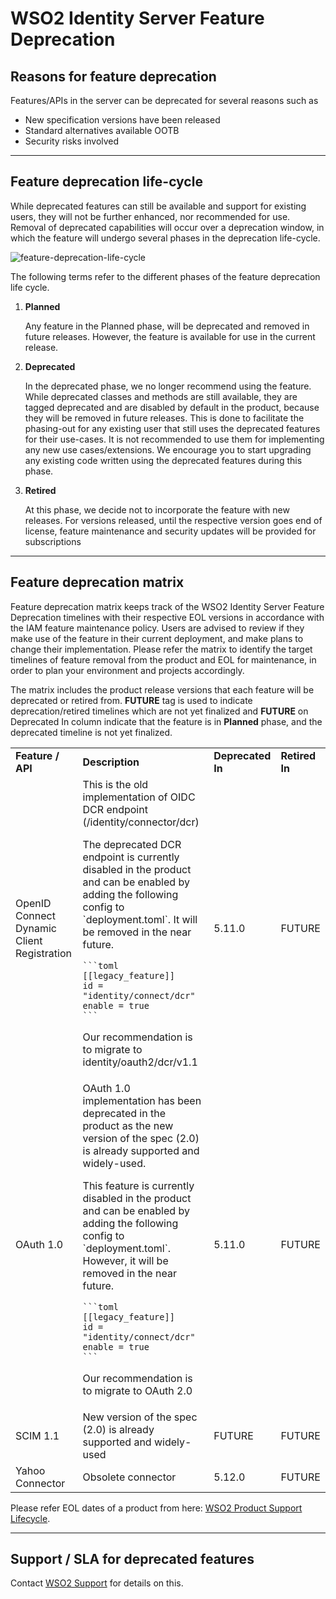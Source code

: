 # WSO2 Identity Server Feature Deprecation

## Reasons for feature deprecation

Features/APIs in the server can be deprecated for several reasons such as

*   New specification versions have been released
*   Standard alternatives available OOTB
*   Security risks involved

---

## Feature deprecation life-cycle

While deprecated features can still be available and support for existing users, they will not be further enhanced, nor recommended for use. Removal of deprecated capabilities will occur over a deprecation window, in which the feature will undergo several phases in the deprecation life-cycle. 

![feature-deprecation-life-cycle](../../../assets/img/deploy/migrate/feature-deprecation-life-cycle.png)

The following terms refer to the different phases of the feature deprecation life cycle.

1. **Planned**

    Any feature in the Planned phase, will be deprecated and removed in future releases. However, the feature is available for use in the current release.

2. **Deprecated**

    In the deprecated phase, we no longer recommend using the feature. While deprecated classes and methods are still available, they are tagged deprecated and are disabled by default in the product, because they will be removed in future releases. This is done to facilitate the phasing-out for any existing user that still uses the deprecated features for their use-cases. It is not recommended to use them for implementing any new use cases/extensions. We encourage you to start upgrading any existing code written using the deprecated features during this phase.

3. **Retired**

    At this phase, we decide not to incorporate the feature with new releases. For versions released, until the respective version goes end of license, feature maintenance and security updates will be provided for subscriptions

---

## Feature deprecation matrix

Feature deprecation matrix keeps track of the WSO2 Identity Server Feature Deprecation timelines with their respective EOL versions in accordance with the IAM feature maintenance policy. Users are advised to review if they make use of the feature in their current deployment, and make plans to change their implementation. Please refer the matrix to identify the target timelines of feature removal from the product and EOL for maintenance, in order to plan your environment and projects accordingly.

The matrix includes the product release versions that each feature will be deprecated or retired from. **FUTURE** tag is used to indicate deprecation/retired timelines which are not yet finalized and **FUTURE** on Deprecated In column indicate that the feature is in **Planned** phase, and the deprecated timeline is not yet finalized.

<table>
  <tr>
   <td><strong>Feature / API</strong>
   </td>
   <td><strong>Description</strong>
   </td>
   <td><strong>Deprecated In</strong>
   </td>
   <td><strong>Retired In</strong>
   </td>
  </tr>
  <tr>
   <td>OpenID Connect Dynamic Client Registration
   </td>
   <td>This is the old implementation of OIDC DCR endpoint (/identity/connector/dcr)
<p>
The deprecated DCR endpoint is currently disabled in the product and can be enabled by adding the following config to `deployment.toml`. It will be removed in the near future.

    ```toml
    [[legacy_feature]]
    id = "identity/connect/dcr"
    enable = true
    ```
<p>
Our recommendation is to migrate to identity/oauth2/dcr/v1.1
   </td>
   <td>5.11.0
   </td>
   <td>FUTURE
   </td>
  </tr>
  <tr>
   <td>OAuth 1.0
   </td>
   <td>
   OAuth 1.0 implementation has been deprecated in the product as the new version of the spec (2.0) is already supported and widely-used.
<p>
This feature is currently disabled in the product and can be enabled by adding the following config to `deployment.toml`. However, it will be removed in the near future.

    ```toml
    [[legacy_feature]]
    id = "identity/connect/dcr"
    enable = true
    ```
<p>
Our recommendation is to migrate to OAuth 2.0
   </td>
   <td>5.11.0
   </td>
   <td>FUTURE
   </td>
  </tr>
  <tr>
   <td>SCIM 1.1
   </td>
   <td>New version of the spec (2.0) is already supported and widely-used
   </td>
   <td>FUTURE
   </td>
   <td>FUTURE
   </td>
  </tr>
  <tr>
   <td>Yahoo Connector
   </td>
   <td>Obsolete connector
   </td>
   <td>5.12.0
   </td>
   <td>FUTURE
   </td>
  </tr>
</table>

Please refer EOL dates of a product from here: [WSO2 Product Support Lifecycle](https://wso2.com/products/support-matrix/).

---

## Support / SLA for deprecated features

Contact [WSO2 Support](https://support.wso2.com/jira/secure/Dashboard.jspa) for details on this.
